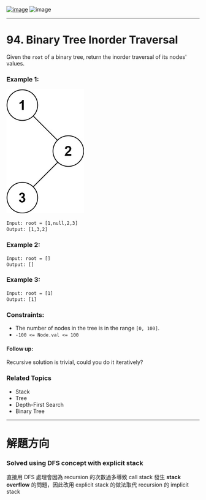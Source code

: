 [![image](https://img.shields.io/badge/Leetcode-Link-blue?logo=leetcode)](https://leetcode.com/problems/binary-tree-inorder-traversal/)
![image](https://img.shields.io/badge/Difficulty-Easy-green)

---

# 94. Binary Tree Inorder Traversal

Given the `root` of a binary tree, return the inorder traversal of its nodes' values.

### Example 1:

![image](./image/inorder_1.jpeg)

```
Input: root = [1,null,2,3]
Output: [1,3,2]
```

### Example 2:

```
Input: root = []
Output: []
```

### Example 3:

```
Input: root = [1]
Output: [1]
```

### Constraints:

- The number of nodes in the tree is in the range `[0, 100]`.
- `-100 <= Node.val <= 100`

#### Follow up:

Recursive solution is trivial, could you do it iteratively?

### Related Topics

- Stack
- Tree
- Depth-First Search
- Binary Tree
  
---

# 解題方向

### Solved using DFS concept with explicit stack

直接用 DFS 處理會因為 recursion 的次數過多導致 call stack 發生 **stack overflow** 的問題，因此改用 explicit stack 的做法取代 recursion 的 implicit stack